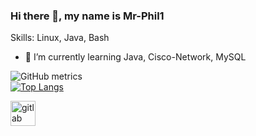 ### Hi there 👋, my name is Mr-Phil1

Skills: Linux, Java, Bash

- 🌱 I’m currently learning Java, Cisco-Network, MySQL

![GitHub metrics](https://metrics.lecoq.io/mr-phil1)  
[![Top Langs](https://github-readme-stats.vercel.app/api/top-langs/?username=mr-phil1&layout=compact)](https://github.com/anuraghazra/github-readme-stats)

[<img src='https://cdn.jsdelivr.net/npm/simple-icons@3.0.1/icons/gitlab.svg' alt='gitlab' height='40'>](https://gitlab.com/Mr-Phil1)

<!---### Hi there 👋

[![Mr-Phil1 github stats](https://github-readme-stats.vercel.app/api?username=mr-phil1&show_icons=true&theme=radical)](https://github.com/anuraghazra/github-readme-stats)
[<img src='https://cdn.jsdelivr.net/npm/simple-icons@3.0.1/icons/github.svg' alt='github' height='40'>](https://github.com/mr-phil1)  
[<img src='https://cdn.jsdelivr.net/npm/simple-icons@3.0.1/icons/gitlab.svg' alt='gitlab' height='40'>](https://gitlab.com/Mr-Phil1)  
[<img src='https://cdn.jsdelivr.net/npm/simple-icons@3.0.1/icons/linkedin.svg' alt='linkedin' height='40'>](https://www.linkedin.com/in/philipp-m-0529b2150/) 
[![Top Langs](https://github-readme-stats.vercel.app/api/top-langs/?username=mr-phil1)](https://github.com/anuraghazra/github-readme-stats)
![Profile views](https://gpvc.arturio.dev/mr-phil1)  

**Mr-Phil1/Mr-Phil1** is a ✨ _special_ ✨ repository because its `README.md` (this file) appears on your GitHub profile.
Here are some ideas to get you started:
- 🔭 I’m currently working on ...
- 🌱 I’m currently learning ...
- 👯 I’m looking to collaborate on ...
- 🤔 I’m looking for help with ...
- 💬 Ask me about ...
- 📫 How to reach me: ...
- 😄 Pronouns: ...
- ⚡ Fun fact: ...
-->
